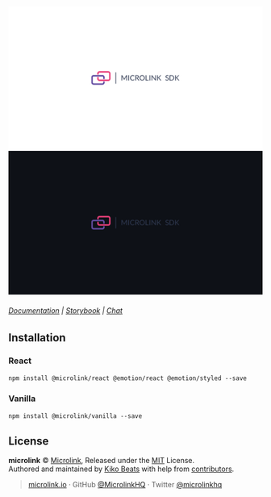 <div align="center">
  <img src="https://github.com/microlinkhq/cdn/raw/master/dist/banner/sdk.png#gh-light-mode-only" alt="microlink sdk">
  <img src="https://github.com/microlinkhq/cdn/raw/master/dist/banner/sdk-dark.png#gh-dark-mode-only" alt="microlink sdk">
</div>

###### [Documentation](https://microlink.io/sdk) | [Storybook](https://sdk-react.microlink.io) | [Chat](https://microlink.io/chat)

## Installation

### React

```
npm install @microlink/react @emotion/react @emotion/styled --save
```

### Vanilla

```
npm install @microlink/vanilla --save
```

## License

**microlink** © [Microlink](https://microlink.io), Released under the [MIT](https://github.com/microlinkhq/sdk/blob/master/LICENSE.md) License.<br>
Authored and maintained by [Kiko Beats](https://kikobeats.com) with help from [contributors](https://github.com/microlinkhq/sdk/contributors).

> [microlink.io](https://microlink.io) · GitHub [@MicrolinkHQ](https://github.com/microlinkhq) · Twitter [@microlinkhq](https://twitter.com/microlinkhq)
